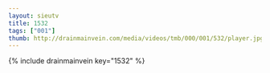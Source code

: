 ```yaml
--- 
layout: sieutv
title: 1532
tags: ["001"]
thumb: http://drainmainvein.com/media/videos/tmb/000/001/532/player.jpg
---
```

{% include drainmainvein key="1532" %} 
